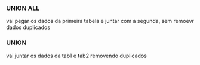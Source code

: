 ### UNION ALL
vai pegar os dados da primeira tabela e juntar com a segunda, sem remoevr dados duplicados

### UNION
vai juntar os dados da tab1 e tab2 removendo duplicados

